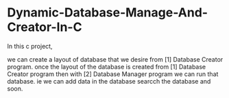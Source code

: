 # Dynamic-Database-Manage-And-Creator-In-C
In this c project,

  we can create a layout of database that we desire from [1] Database Creator program.
  once the layout of the database is created from [1] Database Creator program then with 
  [2] Database Manager program we can run that database. ie we can add data in the database
  searcch the database and soon.
  
